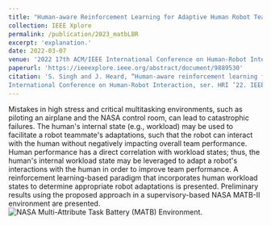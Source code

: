 ```yaml
---
title: "Human-aware Reinforcement Learning for Adaptive Human Robot Teaming"
collection: IEEE Xplore
permalink: /publication/2023_matbLBR
excerpt: 'explanation.'
date: 2022-03-07
venue: '2022 17th ACM/IEEE International Conference on Human-Robot Interaction (HRI)'
paperurl: 'https://ieeexplore.ieee.org/abstract/document/9889530'
citation: 'S. Singh and J. Heard, “Human-aware reinforcement learning for adaptive human robot teaming,” in Proceedings of the 2022 ACM/IEEE
International Conference on Human-Robot Interaction, ser. HRI ’22. IEEE Press, 2022, p. 1049–1052.'
---
```

Mistakes in high stress and critical multitasking environments, such as piloting an airplane and the NASA control room, can lead to catastrophic failures. The human's internal state (e.g., workload) may be used to facilitate a robot teammate's adaptations, such that the robot can interact with the human without negatively impacting overall team performance. Human performance has a direct correlation with workload states; thus, the human's internal workload state may be leveraged to adapt a robot's interactions with the human in order to improve team performance. A reinforcement learning-based paradigm that incorporates human workload states to determine appropriate robot adaptations is presented. Preliminary results using the proposed approach in a supervisory-based NASA MATB-II environment are presented.
![NASA Multi-Attribute Task Battery (MATB) Environment.](\../images/NASA_MATB_env.png)